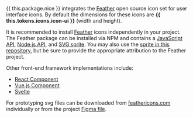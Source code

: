{{ this.package.nice }} integrates the [Feather](https://feathericons.com) open source icon set for user interface icons. By default the dimensions for these icons are **{{ this.tokens.icons.icon-ui }}** (width and height).

It is recommended to install [Feather](https://github.com/feathericons/feather) icons independently in your project. The Feather package can be installed via NPM and contains a [JavaScript API](https://github.com/feathericons/feather#client-side-javascript), [Node.js API](https://github.com/feathericons/feather#node), and [SVG sprite](https://github.com/feathericons/feather#svg-sprite). You may also use the <a href="{{ this.package.cdn.url }}@v{{ this.package.version }}{{ this.package.cdn.feather }}">sprite in this repository</a>, but be sure to provide the appropriate attribution to the Feather project.

Other front-end framework implementations include:

* [React Component](https://github.com/feathericons/react-feather)
* [Vue.js Component](https://github.com/fengyuanchen/vue-feather)
* [Svelte](https://github.com/dylanblokhuis/svelte-feather-icons)

For prototyping svg files can be downloaded from [feathericons.com](https://feathericons.com) individually or from the project [Figma file](https://github.com/feathericons/feather#figma).